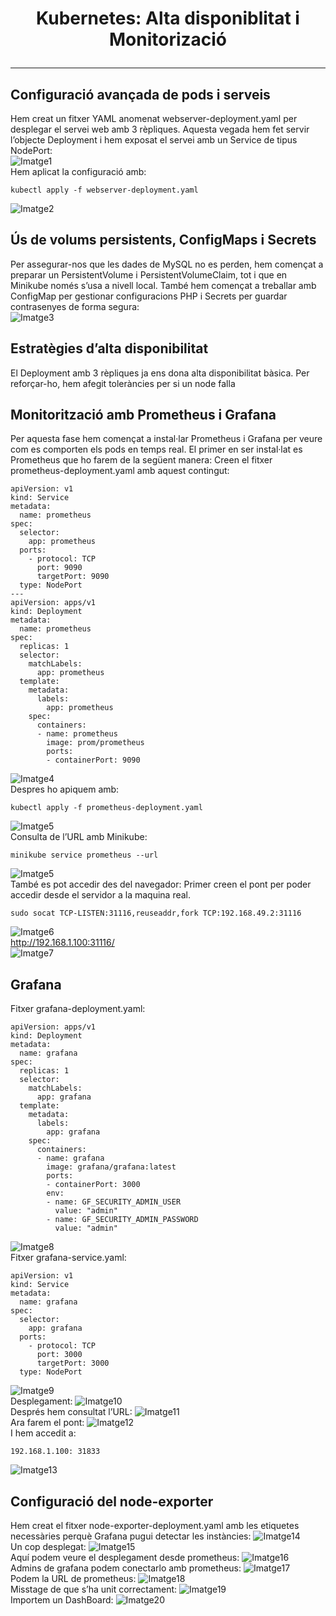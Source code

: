 # <p align="center"> Kubernetes: Alta disponiblitat i Monitorizació </p>
------------
## Configuració avançada de pods i serveis
Hem creat un fitxer YAML anomenat webserver-deployment.yaml per desplegar el servei web amb 3 rèpliques. Aquesta vegada hem fet servir l’objecte Deployment i hem exposat el servei amb un Service de tipus NodePort:
<br>
![Imatge1](Imatges/1.png)
<br>
Hem aplicat la configuració amb:
```
kubectl apply -f webserver-deployment.yaml
```
![Imatge2](Imatges/2.png)
<br>
## Ús de volums persistents, ConfigMaps i Secrets
Per assegurar-nos que les dades de MySQL no es perden, hem començat a preparar un PersistentVolume i PersistentVolumeClaim, tot i que en Minikube només s’usa a nivell local.
També hem començat a treballar amb ConfigMap per gestionar configuracions PHP i Secrets per guardar contrasenyes de forma segura:
<br>
![Imatge3](Imatges/3.png)
<br>
## Estratègies d’alta disponibilitat
El Deployment amb 3 rèpliques ja ens dona alta disponibilitat bàsica. Per reforçar-ho, hem afegit toleràncies per si un node falla
## Monitorització amb Prometheus i Grafana
Per aquesta fase hem començat a instal·lar Prometheus i Grafana per veure com es comporten els pods en temps real. El primer en ser instal·lat es Prometheus que ho farem de la següent manera:
Creen el fitxer prometheus-deployment.yaml amb aquest contingut:
```
apiVersion: v1
kind: Service
metadata:
  name: prometheus
spec:
  selector:
    app: prometheus
  ports:
    - protocol: TCP
      port: 9090
      targetPort: 9090
  type: NodePort
---
apiVersion: apps/v1
kind: Deployment
metadata:
  name: prometheus
spec:
  replicas: 1
  selector:
    matchLabels:
      app: prometheus
  template:
    metadata:
      labels:
        app: prometheus
    spec:
      containers:
      - name: prometheus
        image: prom/prometheus
        ports:
        - containerPort: 9090
```
![Imatge4](Imatges/4.png)
<br>
Despres ho apiquem amb:
```
kubectl apply -f prometheus-deployment.yaml
```
![Imatge5](Imatges/5.png)
<br>
Consulta de l’URL amb Minikube:
```
minikube service prometheus --url
```
![Imatge5](Imatges/5.png)
<br>
També es pot accedir des del navegador:
Primer creen el pont per poder accedir desde el servidor a la maquina real.
```
sudo socat TCP-LISTEN:31116,reuseaddr,fork TCP:192.168.49.2:31116
```
![Imatge6](Imatges/6.png)
<br>
http://192.168.1.100:31116/
<br>
![Imatge7](Imatges/7.png)
<br>
## Grafana
Fitxer grafana-deployment.yaml:
```
apiVersion: apps/v1
kind: Deployment
metadata:
  name: grafana
spec:
  replicas: 1
  selector:
    matchLabels:
      app: grafana
  template:
    metadata:
      labels:
        app: grafana
    spec:
      containers:
      - name: grafana
        image: grafana/grafana:latest
        ports:
        - containerPort: 3000
        env:
        - name: GF_SECURITY_ADMIN_USER
          value: "admin"
        - name: GF_SECURITY_ADMIN_PASSWORD
          value: "admin"
```
![Imatge8](Imatges/8.png)
<br>
Fitxer grafana-service.yaml:
```
apiVersion: v1
kind: Service
metadata:
  name: grafana
spec:
  selector:
    app: grafana
  ports:
    - protocol: TCP
      port: 3000
      targetPort: 3000
  type: NodePort
```
![Imatge9](Imatges/9.png)
<br>
Desplegament:
![Imatge10](Imatges/10.png)
<br>
Després hem consultat l’URL:
![Imatge11](Imatges/11.png)
<br>
Ara farem el pont:
![Imatge12](Imatges/12.png)
<br>
I hem accedit a:
```
192.168.1.100: 31833
```
![Imatge13](Imatges/13.png)
<br>
## Configuració del node-exporter
Hem creat el fitxer node-exporter-deployment.yaml amb les etiquetes necessàries perquè Grafana pugui detectar les instàncies:
![Imatge14](Imatges/14.png)
<br>
Un cop desplegat:
![Imatge15](Imatges/15.png)
<br>
Aquí podem veure el desplegament desde prometheus:
![Imatge16](Imatges/16.png)
<br>
Admins de grafana podem conectarlo amb prometheus:
![Imatge17](Imatges/17.png)
<br>
Podem la URL de prometheus: 
![Imatge18](Imatges/18.png)
<br>
Misstage de que s’ha unit correctament:
![Imatge19](Imatges/19.png)
<br>
Importem un DashBoard:
![Imatge20](Imatges/20.png)
<br>









